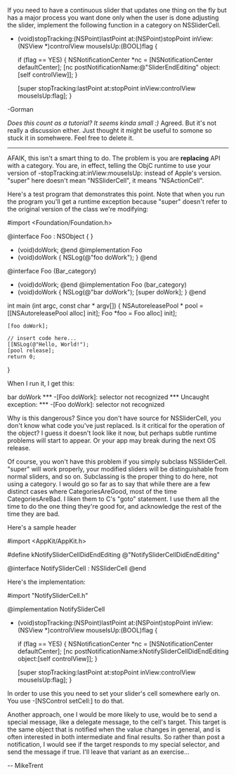 If you need to have a continuous slider that updates one thing on the fly but has a major process you want done only when the user is done adjusting the slider, implement the following function in a category on NSSliderCell.

    

- (void)stopTracking:(NSPoint)lastPoint at:(NSPoint)stopPoint 
    inView:(NSView *)controlView mouseIsUp:(BOOL)flag
{

    if (flag == YES) {
        NSNotificationCenter *nc = [NSNotificationCenter defaultCenter];
        [nc postNotificationName:@"SliderEndEditing"
                          object:[self controlView]];
    }

    [super stopTracking:lastPoint at:stopPoint 
                 inView:controlView mouseIsUp:flag];
}


-Gorman

*Does this count as a tutorial? It seems kinda small :)*
Agreed. But it's not really a discussion either. Just thought it might be useful to somone so stuck it in somehwere. Feel free to delete it.

----

AFAIK, this isn't a smart thing to do. The problem is you are **replacing** API with a category. You are, in effect, telling the ObjC runtime to use your version of -stopTracking:at:inView:mouseIsUp: instead of Apple's version. "super" here doesn't mean "NSSliderCell", it means "NSActionCell".

Here's a test program that demonstrates this point. Note that when you run the program you'll get a runtime exception because "super" doesn't refer to the original version of the class we're modifying:

    
#import <Foundation/Foundation.h>

@interface Foo : NSObject
{
}
- (void)doWork;
@end
@implementation Foo
- (void)doWork
{
    NSLog(@"foo doWork");
}
@end

@interface Foo (Bar_category)
- (void)doWork;
@end
@implementation Foo (bar_category)
- (void)doWork
{
    NSLog(@"bar doWork");
    [super doWork];
}
@end

int main (int argc, const char * argv[]) {
    NSAutoreleasePool * pool = [[NSAutoreleasePool alloc] init];
    Foo *foo = Foo alloc] init];

    [foo doWork];

    // insert code here...
    [[NSLog(@"Hello, World!");
    [pool release];
    return 0;
}


When I run it, I get this:

    
bar doWork
*** -[Foo doWork]: selector not recognized
*** Uncaught exception: <NSInvalidArgumentException> 
*** -[Foo doWork]: selector not recognized


Why is this dangerous? Since you don't have source for NSSliderCell, you don't know what code you've just replaced. Is it critical for the operation of the object? I guess it doesn't look like it now, but perhaps subtle runtime problems will start to appear. Or your app may break during the next OS release. 

Of course, you won't have this problem if you simply subclass NSSliderCell. "super" will work properly, your modified sliders will be distinguishable from normal sliders, and so on. Subclassing is the proper thing to do here, not using a category. I would go so far as to say that while there are a few distinct cases where CategoriesAreGood, most of the time CategoriesAreBad. I liken them to C's "goto" statement. I use them all the time to do the one thing they're good for, and acknowledge the rest of the time they are bad.

Here's a sample header

    

#import <AppKit/AppKit.h>

#define kNotifySliderCellDidEndEditing @"NotifySliderCellDidEndEditing"

@interface NotifySliderCell : NSSliderCell
@end


Here's the implementation:

    
#import "NotifySliderCell.h"

@implementation NotifySliderCell

- (void)stopTracking:(NSPoint)lastPoint at:(NSPoint)stopPoint 
    inView:(NSView *)controlView mouseIsUp:(BOOL)flag
{

    if (flag == YES) {
        NSNotificationCenter *nc = [NSNotificationCenter defaultCenter];
        [nc postNotificationName:kNotifySliderCellDidEndEditing
                          object:[self controlView]];
    }

    [super stopTracking:lastPoint at:stopPoint 
                 inView:controlView mouseIsUp:flag];
}


In order to use this you need to set your slider's cell somewhere early on. You use -[NSControl setCell:] to do that.

Another approach, one I would be more likely to use, would be to send a special message, like a delegate message, to the cell's target. This target is the same object that is notified when the value changes in general, and is often interested in both intermediate and final results. So rather than post a notification, I would see if the target responds to my special selector, and send the message if true. I'll leave that variant as an exercise...

-- MikeTrent
